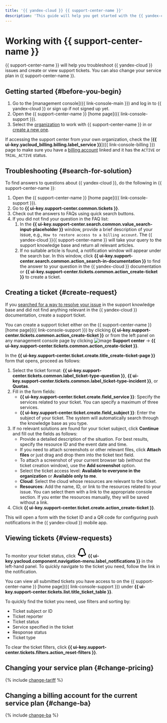 ```yaml
---
title: '{{ yandex-cloud }} {{ support-center-name }}'
description: 'This guide will help you get started with the {{ yandex-cloud }} {{ support-center-name }}: find troubleshooting recommendations, create or view support tickets, or change your service plan.'
---
```


# Working with {{ support-center-name }}

{{ support-center-name }} will help you troubleshoot {{ yandex-cloud }} issues and create or view support tickets. You can also change your service plan in {{ support-center-name }}.

## Getting started {#before-you-begin}

1. Go to the [management console]({{ link-console-main }}) and log in to {{ yandex-cloud }} or sign up if not signed up yet.
1. Open the {{ support-center-name }} [home page]({{ link-console-support }}).
1. Select the [organization](../organization/quickstart.md) to work with {{ support-center-name }} in or [create a new one](../organization/operations/enable-org).

If accessing the support center from your own organization, check the [**{{ ui-key.yacloud_billing.billing.label_service }}**]({{ link-console-billing }}) page to make sure you have a [billing account](../billing/concepts/billing-account.md) linked and it has the `ACTIVE` or `TRIAL_ACTIVE` status.

## Troubleshooting {#search-for-solution}

To find answers to questions about {{ yandex-cloud }}, do the following in {{ support-center-name }}:

1. Open the {{ support-center-name }} [home page]({{ link-console-support }}).
1. Go to **{{ ui-key.support-center.common.tickets }}**.
1. Check out the answers to FAQs using quick search buttons.
1. If you did not find your question in the FAQ list:
   1. In the **{{ ui-key.support-center.search.common.value_search-input-placeholder }}** window, provide a brief description of your issue, e.g., `How to restore access to a billing account`. The {{ yandex-cloud }}{{ support-center-name }} will take your query to the support knowledge base and return all relevant articles.
   1. If no suitable article is found, a notification window will appear under the search bar. In this window, click **{{ ui-key.support-center.search.common.action_search-in-documentation }}** to find the answer to your question in the {{ yandex-cloud }} documentation or **{{ ui-key.support-center.tickets.common.action_create-ticket }}** to create a ticket.

## Creating a ticket {#create-request}

If you [searched for a way to resolve your issue](#finding-solution) in the support knowledge base and did not find anything relevant in the {{ yandex-cloud }} documentation, create a support ticket.

You can create a support ticket either on the {{ support-center-name }} [home page]({{ link-console-support }}) by clicking **{{ ui-key.support-center.tickets.common.action_create-ticket }}** or from the left panel on any management console page by clicking ![image](../_assets/console-icons/circle-question.svg) **Support center** -> **{{ ui-key.support-center.tickets.common.action_create-ticket }}**.

In the **{{ ui-key.support-center.ticket.create.title_create-ticket-page }}** form that opens, proceed as follows:
1. Select the ticket format: **{{ ui-key.support-center.tickets.common.label_ticket-type-question }}**, **{{ ui-key.support-center.tickets.common.label_ticket-type-incident }}**, or **Quotas**.
1. Fill in the form fields:
   * **{{ ui-key.support-center.ticket.create.field_service }}**: Specify the services related to your ticket. You can specify a maximum of three services.
   * **{{ ui-key.support-center.ticket.create.field_subject }}**: Enter the subject of your ticket. The system will automatically search through the knowledge base as you type.
1. If no relevant solutions are found for your ticket subject, click **Continue** and fill out the fields as follows:
   * Provide a detailed description of the situation. For best results, specify the resource ID and the event date and time.
   * If you need to attach screenshots or other relevant files, click **Attach files** or just drag and drop them into the ticket text field.
   * To attach a screenshot of your current browser tab (without the ticket creation window), use the **Add screenshot** option.
   * Select the ticket access level: **Available to everyone in the organization** or **Available only to me**.
   * **Cloud**: Select the cloud whose resources are relevant to the ticket.
   * **Resources**: Add the name, ID, or link to the resources related to your issue. You can select them with a link to the appropriate console section. If you enter the resources manually, they will be saved without a link.
1. Click **{{ ui-key.support-center.ticket.create.action_create-ticket }}**.

This will open a form with the ticket ID and a QR code for configuring push notifications in the {{ yandex-cloud }} mobile app.

## Viewing tickets {#view-requests}

To monitor your ticket status, click ![image](../_assets/console-icons/bell.svg) **{{ ui-key.yacloud.component.navigation-menu.label_notifications }}** in the left-hand panel. To quickly navigate to the ticket you need, follow the link in the notification.

You can view all submitted tickets you have access to on the {{ support-center-name }} [home page]({{ link-console-support }}) under **{{ ui-key.support-center.tickets.list.title_ticket_table }}**. 

To quickly find the ticket you need, use filters and sorting by:
* Ticket subject or ID
* Ticket reporter
* Ticket status
* Service specified in the ticket
* Response status
* Ticket type

To clear the ticket filters, click **{{ ui-key.support-center.tickets.filters.action_reset-filters }}**.

## Changing your service plan {#change-pricing}

{% include [change-tariff](../_includes/support/change-pricing.md) %}

## Changing a billing account for the current service plan {#change-ba}

{% include [change-ba](../_includes/support/change-ba.md) %}
